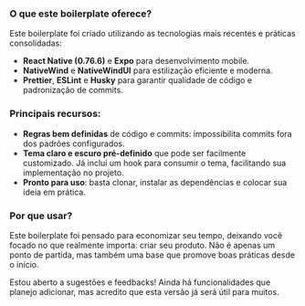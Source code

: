 ### O que este boilerplate oferece?

Este boilerplate foi criado utilizando as tecnologias mais recentes e práticas consolidadas:

- **React Native (0.76.6)** e **Expo** para desenvolvimento mobile.
- **NativeWind** e **NativeWindUI** para estilização eficiente e moderna.
- **Prettier**, **ESLint** e **Husky** para garantir qualidade de código e padronização de commits.

### Principais recursos:

- **Regras bem definidas** de código e commits: impossibilita commits fora dos padrões configurados.
- **Tema claro e escuro pré-definido** que pode ser facilmente customizado. Já inclui um hook para consumir o tema, facilitando sua implementação no projeto.
- **Pronto para uso**: basta clonar, instalar as dependências e colocar sua ideia em prática.

### Por que usar?

Este boilerplate foi pensado para economizar seu tempo, deixando você focado no que realmente importa: criar seu produto. Não é apenas um ponto de partida, mas também uma base que promove boas práticas desde o início.

Estou aberto a sugestões e feedbacks! Ainda há funcionalidades que planejo adicionar, mas acredito que esta versão já será útil para muitos.
